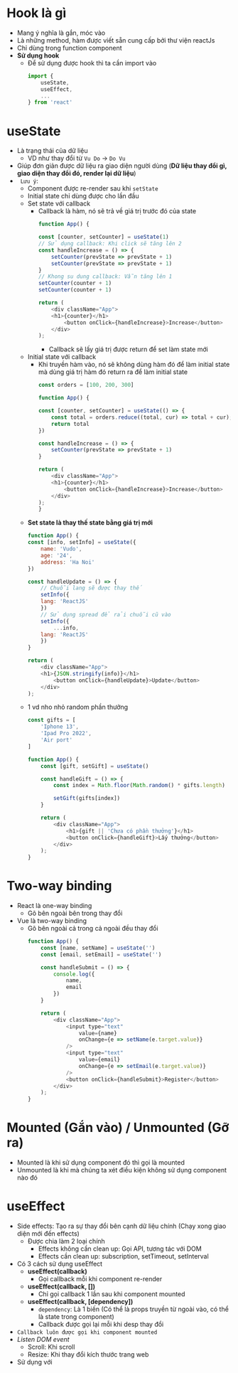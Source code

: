 # Hook là gì 
- Mang ý nghĩa là gắn, móc vào 
- Là những method, hàm được viết sẵn cung cấp bởi thư viện reactJs
- Chỉ dùng trong function component 
- **Sử dụng hook**
    - Để sử dụng được hook thì ta cần import vào 
        ```js
        import {
            useState,
            useEffect,
            ...
        } from 'react'
# useState
- Là trạng thái của dữ liệu 
    - VD như thay đổi từ `Vu Do` -> `Do Vu` 
- Giúp đơn giản được dữ liệu ra giao diện người dùng (**Dữ liệu thay đổi gì, giao diện thay đổi đó, render lại dữ liệu**)
- ` Lưu ý`: 
    - Component được re-render sau khi `setState`
    - Initial state chỉ dùng được cho lần đầu 
    - Set state với callback 
        - Callback là hàm, nó sẽ trả về giá trị trước đó của state 
            ```js
            function App() {

            const [counter, setCounter] = useState(1)
            // Sử dụng callback: Khi click sẽ tăng lên 2
            const handleIncrease = () => {
                setCounter(prevState => prevState + 1)
                setCounter(prevState => prevState + 1)
            }
            // Khong su dung callback: Vẫn tăng lên 1
            setCounter(counter + 1)
            setCounter(counter + 1)

            return (
                <div className="App">
                <h1>{counter}</h1>
                    <button onClick={handleIncrease}>Increase</button>
                </div>
            );
            ```
            - Callback sẽ lấy giá trị được return để set làm state mới 
    - Initial state với callback 
        - Khi truyền hàm vào, nó sẽ không dùng hàm đó để làm initial state mà dùng giá trị hàm đó return ra để làm initial state
            ```js
            const orders = [100, 200, 300]

            function App() {

            const [counter, setCounter] = useState(() => {
                const total = orders.reduce((total, cur) => total + cur);
                return total
            })

            const handleIncrease = () => {
                setCounter(prevState => prevState + 1)
            }

            return (
                <div className="App">
                <h1>{counter}</h1>
                    <button onClick={handleIncrease}>Increase</button>
                </div>
            );
            }
            ```
    - **Set state là thay thế state bằng giá trị mới** 
        ```js
        function App() {
        const [info, setInfo] = useState({
            name: 'Vudo',
            age: '24',
            address: 'Ha Noi'
        })

        const handleUpdate = () => {
            // Chuỗi lang sẽ được thay thế
            setInfo({
            lang: 'ReactJS'
            })
            // Sử dụng spread để rải chuỗi cũ vào
            setInfo({
                ...info,
            lang: 'ReactJS'
            })
        }

        return (
            <div className="App">
            <h1>{JSON.stringify(info)}</h1>
                <button onClick={handleUpdate}>Update</button>
            </div>
        );
        ```
    - 1 vd nho nhỏ random phần thưởng 
        ```js
        const gifts = [
            'Iphone 13',
            'Ipad Pro 2022',
            'Air port'
        ]

        function App() {
            const [gift, setGift] = useState()

            const handleGift = () => {
                const index = Math.floor(Math.random() * gifts.length)

                setGift(gifts[index])
            }

            return (
                <div className="App">
                    <h1>{gift || 'Chưa có phần thưởng'}</h1>
                    <button onClick={handleGift}>Lấy thưởng</button>
                </div>
            );
        }
        ```
# Two-way binding 
- React là one-way binding 
    - Gõ bên ngoài bên trong thay đổi
- Vue là two-way binding
    - Gõ bên ngoài cả trong cả ngoài đều thay đổi
        ```js
        function App() {
            const [name, setName] = useState('')
            const [email, setEmail] = useState('')

            const handleSubmit = () => {
                console.log({
                    name,
                    email
                })
            }

            return (
                <div className="App">
                    <input type="text"
                        value={name}
                        onChange={e => setName(e.target.value)}
                    />
                    <input type="text"
                        value={email}
                        onChange={e => setEmail(e.target.value)}
                    />
                    <button onClick={handleSubmit}>Register</button>
                </div>
            );
        }
        ```
    
# Mounted (Gắn vào) / Unmounted (Gỡ ra)
- Mounted là khi sử dụng component đó thì gọi là mounted 
- Unmounted là khi mà chúng ta xét điều kiện không sử dụng component nào đó

# useEffect 
- Side effects: Tạo ra sự thay đổi bên cạnh dữ liệu chính (Chạy xong giao diện mới đến effects)
    - Được chia làm 2 loại chính 
        - Effects không cần clean up: Gọi API, tương tác với DOM
        - Effects cần clean up: subscription, setTimeout, setInterval
- Có 3 cách sử dụng useEffect 
    - **useEffect(callback)**
        - Gọi callback mỗi khi component re-render
    - **useEffect(callback, [])**
        - Chỉ gọi callback 1 lần sau khi component mounted
    - **useEffect(callback, [dependency])**
        - `dependency`: Là 1 biến (Có thể là props truyền từ ngoài vào, có thể là state trong component)
        - Callback được gọi lại mỗi khi desp thay đổi 
- `Callback luôn được gọi khi component mounted`
- *Listen DOM event*
    - Scroll: Khi scroll
    - Resize: Khi thay đổi kích thước trang web
- Sử dụng với 